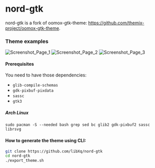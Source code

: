 nord-gtk
=====

nord-gtk is a fork of oomox-gtk-theme: https://github.com/themix-project/oomox-gtk-theme.

### Theme examples

![Screenshot_Page_1](https://raw.githubusercontent.com/......png "Screenshot_Page_1")
![Screenshot_Page_2](https://raw.githubusercontent.com/......png "Screenshot_Page_2")
![Screenshot_Page_3](https://raw.githubusercontent.com/......png "Screenshot_Page_3")

#### Prerequisites

You need to have those dependencies:
 - `glib-compile-schemas`
 - `gdk-pixbuf-pixdata`
 - `sassc`
 - `gtk3`

##### Arch Linux

```
sudo pacman -S --needed bash grep sed bc glib2 gdk-pixbuf2 sassc librsvg
```

#### How to generate the theme using CLI:

```bash
git clone https://github.com/libXq/nord-gtk
cd nord-gtk
./export_theme.sh
```